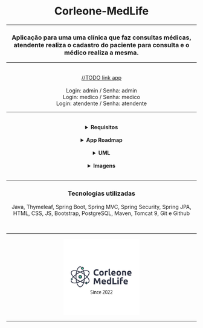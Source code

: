 <!DOCTYPE html>
<html>
<body>

<h1 align="center">Corleone-MedLife</h1>
<hr>
<h3 align="center">Aplicação para uma uma clínica que faz consultas médicas, atendente realiza o cadastro do paciente para consulta e o médico realiza a mesma.</h3>
<hr>
</br>
<div align="center">
  <a href="#">//TODO link app</a>
</div>
</br>
<div align="center">
  <span>Login: admin / Senha: admin</span>
  </br>
  <span>Login: medico / Senha: medico</span>
  </br>
  <span>Login: atendente / Senha: atendente</span>
</div>
<hr>
</br>

<div align="center">
  <details>
      <summary><strong>Requisitos</strong></summary>
      <br/>
      <div align="left">
        <details>
          <summary><strong>Requisitos do Sistema</strong></summary>
          <br/>
          <ul>
          <hr>
            <li>Gerenciar cadastro dos pacientes.
            </li>
            <li>Cadastrar nova consulta que cai na fila do atendimento.
            </li>
            <li>Verificar consulta marcada e cancelar caso paciente não chegar em até 10 minutos antes da cosulta.
            </li>
            <li>Na data da consulta, encaminhar os dados do paciente para o médico responsável.
            </li>
            <li>Imprimir relatório com os exames e medicamentos de acordo com o diagnóstico do médico.
            </li>
            <li>Repassar possível retorno para o cadastro de cliente.
            </li>
            <li>Encerrar com a conclusão do atendimento e diagnóstico.
            </li>
            <br/>
          <hr>
          </ul>
        </details>
      </div>
      <div align="left">
        <details>
          <summary><strong>Casos de uso</strong></summary>
        <div align="left">
        <details>
          <summary><strong>Admin</strong></summary>
          <br/>
          <hr>
          <span>CRUD do sistema.</span>
          <ul>
            <li>Registrar dados de um novo atendente ou médico no banco de dados. Buscar, alterar e excluir.
            <ol><u>Entrada esperada:</u>
            </ol>
            <ol>-Paciente: Id, nome, endereço, telefone, idade, sexo, cpf, email
            </ol>
            <ol>-Médico: id, nome, telefone, foto, fotoExt, email, crm
            </ol>
            <ol><u>Saída esperada:</u>
            </ol>
            <ol>-Cadastro de um novo atendente no sistema.
            </ol>
            <ol>-Cadastro de um novo médico sistema.
            </ol>
            <ol>-Lista com todos os dados de médicos e atendentes com opção para editar/excluir.
            </ol>
            </li>
          </ul>
          <hr>
        </details>
      </div>
      <div align="left">
        <details>
          <summary><strong>Atendente</strong></summary>
          <br/>
          <hr>
          <span>Paciente entra em contato com a clínica - Cadastro.</span>
          <ul>
            <li>Registrar dados pessoais e triagem do paciente para consulta.
            <ol><u>Entrada esperada:</u>
            </ol>
            <ol>-Paciente: Id, nome, endereço, telefone, idade, sexo, cpf, email
            </ol>
            <ol>-Consulta: Descrição da necessidade detalhada.
            </ol>
            <ol><u>Saída esperada:</u>
            </ol>
            <ol>-Cadastro de um novo paciente no banco de dados.
            </ol>
            <ol>-Dados da triagem para o preparar o médico.
            </ol>
            <ol>-Data/Hora da consulta marcada com os dados do paciente..
            </ol>
            <ol>**Encaminhar por email ou SMS dados da consulta.
            </ol>
            </li>
          </ul>
          <span>Paciente chega na clínica - Consulta marcada/retorno:</span>
          <ul>
            <li>Confirmar dados pessoais e horário para consulta/retorno.
            <ol><u>Entrada esperada:</u>
            </ol>
            <ol>-Buscar dados do paciente no banco de dados e confirmar o registro do paciente tal como a consulta.
            </ol>
            <ol>-Encaminhar dados para o médico responsável.
            </ol>
            <ol><u>Saída esperada:</u>
            </ol>
            <ol>-Encaminhar dados da consulta para o sistema do médico.
            </ol>
            </li>
          </ul>
          <span>Paciente não comparece na clínica 10 minutos antes de consulta:</span>
          <ul>
            <li>Caso atendente entrar em contato minutos antes e confirmar a ausência do paciente, remarcar. Caso contrário cancelar consulta.
            <ol><u>Entrada esperada:</u>
            </ol>
            <ol>-Criar uma nova consulta e substituir a antiga com os mesmo dados do paciente.
            </ol>
            <ol>-Cancelar consulta em sistema.
            </ol>
            <ol><u>Saída esperada:</u>
            </ol>
            <ol>-Data/Hora da consulta remarcada marcada com os dados do paciente.
            </ol>
            <ol>-Lista com todos os dados de médicos e atendentes com opção para editar/excluir.
            </ol>
            <ol>**Encaminhar por email ou SMS dados da consulta / cancelamento.
            </ol>
            </li>
          </ul>
          <hr>
        </details>
      </div>
      <div align="left">
        <details>
          <summary><strong>Médico</strong></summary>
          <br/>
          <hr>
          <span>Recebe uma um registro para nova consulta do paciente:</span>
          <ul>
            <li>Incrementa os dados da consulta com informações da avaliação do médico.
            <ol><u>Entrada esperada:</u>
            </ol>
            <ol>-Recebe dados da consulta/paciente, enviados pelo atendente.
            </ol>
            <ol>-Incrementa no campo de consulta, informações do paciente.
            </ol>
            <ol>-Gera um arquivo com a receita e/ou exames necessários para retorno.
            </ol>
            <ol><u>Saída esperada:</u>
            </ol>
            <ol>-Atualização da entidade consulta no banco de dados.
            </ol>
            <ol>-Criação de um PDF para impressão, com informações necessárias para o paciente.
            </ol>
            </li>
          </ul>
          <span>Recebe uma um registro de retorno do paciente:</span>
          <ul>
            <li>Incrementa os dados da consulta com informações da avaliação do médico e exames.
            <ol><u>Entrada esperada:</u>
            </ol>
            <ol>-Recebe dados da consulta/paciente, enviados pelo atendente.
            </ol>
            <ol>-Incrementa no campo de consulta, informações do paciente.
            </ol>
            <ol>-Gera um arquivo com a receita e/ou exames necessários para outro retorno.
            </ol>
            <ol>-Finaliza o atendimento não havendo a necessidade de mais informações.
            </ol>
            <ol>-Gera um arquivo com diagnóstico final e possíveis medicamentos necessários.
            </ol>
            <ol><u>Saída esperada:</u>
            </ol>
            <ol>-Atualização da entidade consulta no banco de dados.
            </ol>
            <ol>-Criação de um PDF para impressão, com informações necessárias para o paciente.
            </ol>
            <ol>-Finaliza o atendimento.
            </ol>
            </li>
          </ul>
          <hr>
        </details>
      </div>
    </details>
   </div>
  </details>
</div>

  </br>

<div align="center">
  <details>
    <summary><strong>App Roadmap</strong></summary>
    <div align="left">
      </br>
      <hr>
      <span>Task 1 : CRUD de sistema, relacionamentos entre entidades, encaminhamento de consulta do atendente para médico.</span>
      <p>- Back-End:</p>
      <ul>
        <li>//TODO Configuração com banco de dados H2 para testes.
        </li>
        <li>//TODO Criação das entidades e mapeamento Hibernate/Validation.
        </li>
        <li>//TODO Criação de todos repositórios.
        </li>
        <li>//TODO Criação de todos controllers, pelo menos com o método 'find' para testar relacionamentos com postman.
        </li>
        <li>//TODO Database seeding para testes.
        </li>
        <li>//TODO Controller com CRUD completo para entidades médico, paciente, atendente, consulta,relatórios com testes no postman.
        </li>
        <li>//TODO Delete apenas para relatórios, consulta.
        </li>
        <li>//TODO Parte de configurações de usuário com Upload de foto de perfil, salvando no banco de dados.
        </li>
        <li>//TODO Criação de relatórios com JasperReport.
        </li>
        <li>** Foi adicionado a entidade Consulta o atributo STATUS(MARCADA, ENCAMINHADA, FINALIZADA, REMARCADA, CANCELADA) para melhor controle dos atendimentos.
        </li>
      </ul>
      <p>- Front-End:</p>
      <ul>
        <li>//TODO Configuração bootstrap.
        </li>
        <li>//TODO View admin-profile: views de cadastro para novo atendente, médico.
        </li>
        <li>//TODO View admin-profile: view de lista dinâmica de todos atendentes, médicos com opção para editar e excluir.
        </li>
        <li>//TODO View atendente profile: view de cadastro para novo paciente.
        </li>
        <li>//TODO View atendente profile: view de lista dinâmica com todos pacientes, com opção de editar, enviar mensagem via API whattsap.
        </li>
        <li>//TODO View atendente profile: view com lista das consultas agendadas, com opção de remarcar, cancelar, encaminhar para determinado médico.
        </li>
        <li>//TODO View atendente profile: view com dados dos médicos para consulta de dados.
        </li>
        <li>//TODO View atendente profile: configurações de perfil ( alteração de telefone, email, foto ).
        </li>
        <li>//TODO View médico profile: view com lista de consultas que foram encaminhadas pelo atendente, com opção de finalizar e remarcar.
        </li>
        <li>//TODO View médico profile: view da consulta em andamento para registro de informações sobre.
        </li>
        <li>//TODO View médico profile: view do relatório para solicitar exames ou medicamentos.
        </li>
        <li>//TODO View médico profile: ( alteração de telefone, email, foto ).
        </li>
      </ul>
      <hr>
      <span>Task 2 - Spring security, autenticando o sistema e autorizando páginas de acordo com o perfil.</span>
      <ul>
        <li>//TODO Validação com banco de dados, login/senha.
        </li>
        <li>//TODO Validação para não acessar nenhuma página do sistema sem estar logado.
        </li>
        <li>//TODO O usuário 'admin' tem acesso total ao sistema.
        </li>
        <li>//TODO View admin-profile: view do log que contém alterações de data da consulta, ou cancelamento de consulta.
        </li>
      </ul>
    <hr>
    </div>
  </details>
</div>

</br>

<div align="center">
  <details>
    <summary><strong>UML</strong></summary>
    </br>
    <hr>
    <img src="img/corleonemed.jpg" alt="uml">
    <hr>
    </details>
</div>

</br>

<div align="center">
  <details>
    <summary><strong>Imagens</strong></summary>
    </br>
    <hr>
    //TODO
    </details>
</div>

</br>

<hr>
<div align="center">
  <h3>Tecnologias utilizadas</h3>
  <p>Java, Thymeleaf, Spring Boot, Spring MVC, Spring Security, Spring JPA, HTML, CSS, JS, Bootstrap, PostgreSQL, Maven, Tomcat 9, Git e Github<p>
</div>

</br>

<hr>
<div align="center">
  <img src="img/logo.png" alt="logo">
</div>
<hr>
</body>
</html>
